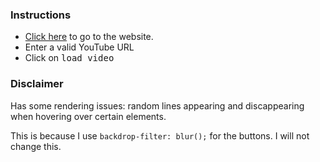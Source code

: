 <h3>Instructions</h3>
<ul>
  <li>
    <a href="https://thekliko.github.io/youtube-video-viewer">Click here</a> to go to the website.
  </li>
  <li>
    Enter a valid YouTube URL
  </li>
  <li>
    Click on <kbd>load video</kbd>
  </li>
</ul>

<h3>Disclaimer</h3>
Has some rendering issues: random lines appearing and discappearing when hovering over certain elements.

This is because I use `backdrop-filter: blur();` for the buttons.
I will not change this.
